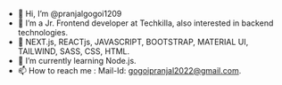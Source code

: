 - 👋 Hi, I’m @pranjalgogoi1209
- 👀 I’m a Jr. Frontend developer at Techkilla, also interested in backend technologies.
- 🚀 NEXT.js, REACTjs, JAVASCRIPT, BOOTSTRAP, MATERIAL UI, TAILWIND, SASS, CSS, HTML.
- 🌱 I’m currently learning Node.js.
- 📫 How to reach me : Mail-Id: gogoipranjal2022@gmail.com.

<!---
pranjalgogoi1209/pranjalgogoi1209 is a ✨ special ✨ repository because its `README.md` (this file) appears on your GitHub profile.
You can click the Preview link to take a look at your changes.
--->

